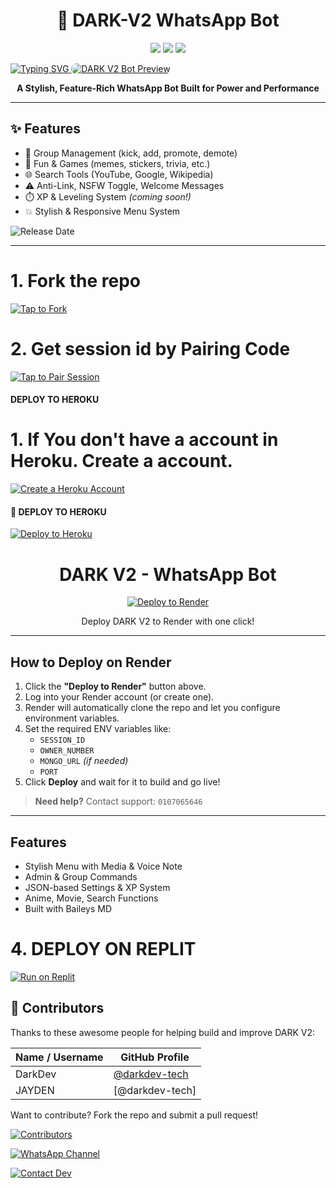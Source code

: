 <h1 align="center">🚀 DARK-V2 WhatsApp Bot</h1>

<p align="center">
  <img src="https://img.shields.io/badge/Powerful-Bot-blueviolet?style=for-the-badge" />
  <img src="https://img.shields.io/badge/Status-Active-brightgreen?style=for-the-badge" />
  <img src="https://img.shields.io/github/stars/yourusername/DARK-V2?style=for-the-badge" />
</p>

<a href="https://git.io/typing-svg">
  <img src="https://readme-typing-svg.demolab.com?font=Black+Ops+One&size=50&pause=1000&color=red&center=true&width=910&height=100&lines=DARK+V2+BOT+%3BKEEP+USING+OUR+BOT" alt="Typing SVG" />
</a>

<a href="https://imgbb.com/">
  <img src="https://files.catbox.moe/icnssy.PNG" alt="DARK V2 Bot Preview" border="0" style="max-width:100%; border-radius: 12px;">
</a>




<p align="center">
  <b>A Stylish, Feature-Rich WhatsApp Bot Built for Power and Performance</b>
</p>

---

## ✨ Features

- 🔧 Group Management (kick, add, promote, demote)
- 🎉 Fun & Games (memes, stickers, trivia, etc.)
- 🌐 Search Tools (YouTube, Google, Wikipedia)
- ⚠️ Anti-Link, NSFW Toggle, Welcome Messages
- ⏱️ XP & Leveling System *(coming soon!)*
- 💥 Stylish & Responsive Menu System

![Release Date](https://readme-typing-svg.demolab.com?font=Pacifico&size=50&pause=1000&color=FF1493&center=true&width=910&height=100&lines=Released+on+16.04.2025)

---
# 1. Fork the repo
   
[![Tap to Fork](https://img.shields.io/badge/Tap%20to-Fork-2ea44f?style=for-the-badge&logo=github)](https://github.com/darkdev-tech/DARK-V2/fork)


# 2. Get session id by Pairing Code
  
   [![Tap to Pair Session](https://img.shields.io/badge/Tap%20to%20Get%20Session-DARK--V2-blueviolet?style=for-the-badge&logo=whatsapp)](https://dark-pair-code.onrender.com)

#### DEPLOY TO HEROKU 

# 1. If You don't have a account in Heroku. Create a account.
    
  [![Create a Heroku Account](https://img.shields.io/badge/Create%20Account-Heroku-79589F?logo=heroku&logoColor=white)](https://signup.heroku.com/)


<h4 align="left">🚀 DEPLOY TO HEROKU</h4>
<p align="left">
  <a href="https://dashboard.heroku.com/new?template=https://github.com/darkdev-tech/JOCKER-xmd" target="_blank">
    <img src="https://img.shields.io/badge/-Deploy%20To%20Heroku-purple?style=for-the-badge&logo=heroku&logoColor=white" alt="Deploy to Heroku"/>
  </a>
</p>


<h1 align="center">DARK V2 - WhatsApp Bot</h1>

<p align="center">
  <a href="https://render.com/deploy?repo=https://github.com/darkdev-tech/DARK-V2.git">
    <img src="https://render.com/images/deploy-to-render-button.svg" alt="Deploy to Render"/>
  </a>
</p>

<p align="center">
  Deploy DARK V2 to Render with one click!
</p>

---

## How to Deploy on Render

1. Click the **"Deploy to Render"** button above.
2. Log into your Render account (or create one).
3. Render will automatically clone the repo and let you configure environment variables.
4. Set the required ENV variables like:
   - `SESSION_ID`
   - `OWNER_NUMBER`
   - `MONGO_URL` *(if needed)*
   - `PORT`
5. Click **Deploy** and wait for it to build and go live!

> **Need help?** Contact support: `0107065646`

---

## Features

- Stylish Menu with Media & Voice Note
- Admin & Group Commands
- JSON-based Settings & XP System
- Anime, Movie, Search Functions
- Built with Baileys MD

# 4. DEPLOY ON REPLIT

[![Run on Replit](https://img.shields.io/badge/Run%20on-Replit-1f1f1f?style=for-the-badge&logo=replit&logoColor=white)](https://replit.com/github/darkdev-tech/DARK-V2)

## 👥 Contributors

Thanks to these awesome people for helping build and improve DARK V2:

| Name / Username | GitHub Profile |
|------------------|----------------|
| DarkDev          | [@darkdev-tech](https://github.com/darkdev-tech) |
| JAYDEN     | [@darkdev-tech] |

Want to contribute? Fork the repo and submit a pull request!

[![Contributors](https://contrib.rocks/image?repo=darkdev-tech/DARK-V2)](https://github.com/darkdev-tech/DARK-V2/graphs/contributors)




[![WhatsApp Channel](https://img.shields.io/badge/Join%20Our%20WhatsApp%20Channel-25D366?style=for-the-badge&logo=whatsapp&logoColor=white)](https://whatsapp.com/channel/0029VarDt9t30LKL1SoYXy26)

[![Contact Dev](https://img.shields.io/badge/Contact%20Dev%20on-WhatsApp-25D366?style=for-the-badge&logo=whatsapp&logoColor=white)](https://wa.me/254107065646)
